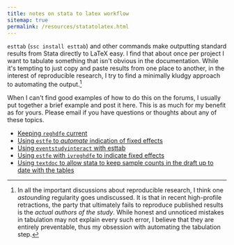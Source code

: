 ```yaml
---
title: notes on stata to latex workflow
sitemap: true
permalink: /resources/statatolatex.html
---
```


`esttab` (`ssc install esttab`) and other commands make outputting standard results from Stata directly to LaTeX easy. I find that about once per project I want to tabulate something that isn't obvious in the documentation. While it's tempting to just copy and paste results from one place to another, in the interest of reproducible research, I try to find a minimally kludgy approach to automating the output.[^rep]

When I can't find good examples of how to do this on the forums, I usually put together a brief example and post it here. This is as much for my benefit as for yours. Please email if you have questions or thoughts about any of these topics.

- [Keeping `reghdfe` current](/resources/install_reghdfe.html)
- [Using `estfe` to _automate_ indication of fixed effects]() 
- [Using `eventstudyinteract` with esttab](/resources/esttab_with_eventstudyinteract.html)
- [Using `estfe` with `ivreghdfe` to indicate fixed effects](/resources/ind_1st_stage_fe_iv.html)
- [Using `textdoc` to allow stata to keep sample counts in the draft up to date with the tables](/resources/textdoc_to_latex.html)

[^rep]: In all the important discussions about reproducible research, I think one _astounding_ regularity goes undiscussed. It is that in recent high-profile retractions, the party that ultimately fails to reproduce published results is the _actual authors of the study_. While honest and unnoticed mistakes in tabulation may not explain every such error, I believe that they are entirely preventable, thus my obsession with automating the tabulation step.  
